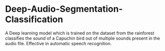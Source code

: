 # Deep-Audio-Segmentation-Classification
A Deep learning model which is trained on the dataset from the rainforest classifies the sound of a Capuchin bird out of
multiple sounds present in the audio file. Effective in automatic speech recognition.
